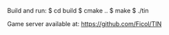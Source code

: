 Build and run:
$ cd build
$ cmake ..
$ make
$ ./tin

Game server available at: https://github.com/Ficol/TIN
